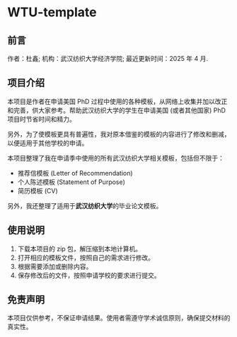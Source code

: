 # WTU-template

## 前言

作者：杜鑫;
机构：武汉纺织大学经济学院;
最近更新时间：2025 年 4 月.

## 项目介绍

本项目是作者在申请美国 PhD 过程中使用的各种模板，从网络上收集并加以改正和完善，供大家参考。帮助武汉纺织大学的学生在申请美国 (或者其他国家) PhD 项目时节省时间和精力。

另外，为了使模板更具有普遍性，我对原本借鉴的模板的内容进行了修改和删减，以便适用于其他学校的申请。

本项目整理了我在申请季中使用的所有武汉纺织大学相关模板，包括但不限于：

- 推荐信模板 (Letter of Recommendation)
- 个人陈述模板 (Statement of Purpose)
- 简历模板 (CV)

另外，我还整理了适用于**武汉纺织大学**的毕业论文模板。

## 使用说明

1. 下载本项目的 zip 包，解压缩到本地计算机。
2. 打开相应的模板文件，按照自己的需求进行修改。
3. 根据需要添加或删除内容。
4. 保存修改后的文件，按照申请学校的要求进行提交。

## 免责声明

本项目仅供参考，不保证申请结果。使用者需遵守学术诚信原则，确保提交材料的真实性。
